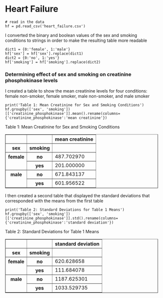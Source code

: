 # Heart Failure


```
# read in the data
hf = pd.read_csv('heart_failure.csv')
```

I converted the binary and boolean values of the sex and smoking conditions to strings in order to make the resulting table more readable
```
dict1 = {0:'female', 1:'male'}
hf['sex'] = hf['sex'].replace(dict1)
dict2 = {0:'no', 1:'yes'}
hf['smoking'] = hf['smoking'].replace(dict2)
```

### Determining effect of sex and smoking on creatinine phosphokinase levels

I created a table to show the mean creatinine levels for four conditions: female non-smoker, female smoker, male non-smoker, and male smoker
```
print('Table 1: Mean Creatinine for Sex and Smoking Conditions')
hf.groupby(['sex', 'smoking'])[['creatinine_phosphokinase']].mean().rename(columns={'creatinine_phosphokinase':'mean creatinine'})
```

Table 1: Mean Creatinine for Sex and Smoking Conditions

<table border="1" class="dataframe">
  <thead>
    <tr style="text-align: right;">
      <th></th>
      <th></th>
      <th>mean creatinine</th>
    </tr>
    <tr>
      <th>sex</th>
      <th>smoking</th>
      <th></th>
    </tr>
  </thead>
  <tbody>
    <tr>
      <th rowspan="2" valign="top">female</th>
      <th>no</th>
      <td>487.702970</td>
    </tr>
    <tr>
      <th>yes</th>
      <td>201.000000</td>
    </tr>
    <tr>
      <th rowspan="2" valign="top">male</th>
      <th>no</th>
      <td>671.843137</td>
    </tr>
    <tr>
      <th>yes</th>
      <td>601.956522</td>
    </tr>
  </tbody>
</table>
</div>



I then created a second table that displayed the standard deviations that corresponded with the means from the first table
```
print('Table 2: Standard Deviations for Table 1 Means')
hf.groupby(['sex', 'smoking'])[['creatinine_phosphokinase']].std().rename(columns={'creatinine_phosphokinase':'standard deviation'})
```

Table 2: Standard Deviations for Table 1 Means

<table border="1" class="dataframe">
  <thead>
    <tr style="text-align: right;">
      <th></th>
      <th></th>
      <th>standard deviation</th>
    </tr>
    <tr>
      <th>sex</th>
      <th>smoking</th>
      <th></th>
    </tr>
  </thead>
  <tbody>
    <tr>
      <th rowspan="2" valign="top">female</th>
      <th>no</th>
      <td>620.628658</td>
    </tr>
    <tr>
      <th>yes</th>
      <td>111.684078</td>
    </tr>
    <tr>
      <th rowspan="2" valign="top">male</th>
      <th>no</th>
      <td>1187.625301</td>
    </tr>
    <tr>
      <th>yes</th>
      <td>1033.529735</td>
    </tr>
  </tbody>
</table>
</div>


